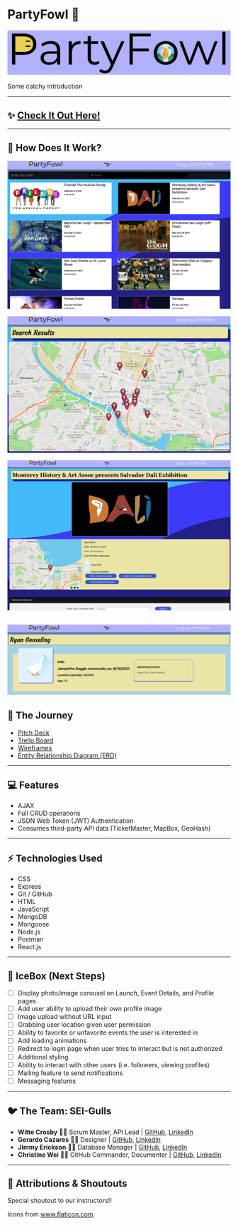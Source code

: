 # PartyFowl :tada:
![PartyFowl Logo](src/assets/logo.png)

Some catchy introduction

---
## :sparkles: [Check It Out Here!](https://partyfowl.herokuapp.com/)
---
## :partying_face: How Does It Work? 



![Landing Page](src/assets/landing.png) 

![Search Page with Map](src/assets/maps.png)

![Event Details Page](src/assets/eventdetail.png)

![Profile Page](src/assets/profile.png)
---
## :egg: The Journey 
- [Pitch Deck](https://docs.google.com/presentation/d/1bQ29lyAS3Sh1EwHPWaYkkN7ltEh5ggD-Cd8myElIi1k/edit?usp=sharing)
- [Trello Board](https://trello.com/b/JQFN0NHt/partyfowl)
- [Wireframes](https://whimsical.com/wireframe-EYSLtdCCMTEAnC2rkBGgYB)
- [Entity Relationship Diagram (ERD)](https://whimsical.com/erd-9fAMAuyj7CswdHDDe1K1VW)
---
## :computer: Features
- AJAX 
- Full CRUD operations
- JSON Web Token (JWT) Authentication
- Consumes third-party API data (TicketMaster, MapBox, GeoHash)
---
## :zap: Technologies Used 
- CSS
- Express
- Git / GitHub
- HTML
- JavaScript
- MongoDB
- Mongoose
- Node.js
- Postman
- React.js
---
## :ice_cube: IceBox (Next Steps) 
- [ ] Display photo/image carousel on Launch, Event Details, and Profile pages
- [ ] Add user ability to upload their own profile image
- [ ] Image upload without URL input
- [ ] Grabbing user location given user permission 
- [ ] Ability to favorite or unfavorite events the user is interested in
- [ ] Add loading animations
- [ ] Redirect to login page when user tries to interact but is not authorized
- [ ] Additional styling
- [ ] Ability to interact with other users (i.e. followers, viewing profiles)
- [ ] Mailing feature to send notifications
- [ ] Messaging features
---
## :bird: The Team: SEI-Gulls 
- **Witte Crosby** :technologist: Scrum Master, API Lead | [GitHub](https://github.com/jwcrosby), [LinkedIn](https://www.linkedin.com/in/wittec/)
- **Gerardo Cazares** :technologist: Designer | [GitHub](https://github.com/geedtd), [LinkedIn](https://www.linkedin.com/in/gerardocazares/)
- **Jimmy Erickson** :technologist: Database Manager | [GitHub](https://github.com/JImmyJImmy0), [LinkedIn](https://www.linkedin.com/in/james--erickson/)
- **Christine Wei** :woman_technologist: GitHub Commander, Documenter | [GitHub](https://github.com/christinew2), [LinkedIn](https://www.linkedin.com/in/christinew2/)

---
## :yellow_heart: Attributions & Shoutouts
Special shoutout to our instructors!!

Icons from www.flaticon.com. 
